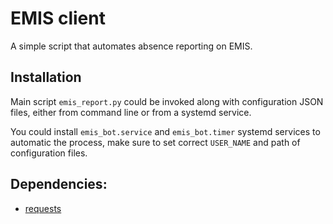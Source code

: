 # EMIS client
A simple script that automates absence reporting on EMIS.

## Installation
Main script `emis_report.py` could be invoked along with configuration JSON
files, either from command line or from a systemd service.

You could install  `emis_bot.service` and `emis_bot.timer` systemd services to
automatic the process, make sure to set correct `USER_NAME` and path of
configuration files.

## Dependencies:
* [requests](https://docs.python-requests.org/en/master)
